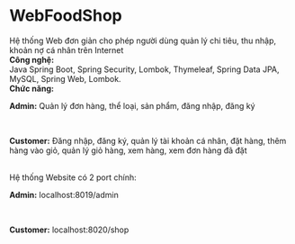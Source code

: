 ﻿# WebFoodShop
Hệ thống Web đơn giản cho phép người dùng quản lý chi tiêu, thu nhập, khoản nợ cá nhân trên Internet<br>
<b>Công nghệ:</b><br>
Java Spring Boot, Spring Security, Lombok, Thymeleaf, Spring Data JPA, MySQL, Spring Web, Lombok.<br>
<b>Chức năng:</b> <br>
<p><b>  Admin:</b> Quản lý đơn hàng, thể loại, sản phẩm, đăng nhập, đăng ký</p><br>
<p><b>  Customer:</b> Đăng nhập, đăng ký, quản lý tài khoản cá nhân, đặt hàng, thêm hàng vào giỏ, quản lý giỏ hàng, xem hàng, xem đơn hàng đã đặt</p><br>
Hệ thống Website có 2 port chính: <br>
<p>  <b>Admin:</b> localhost:8019/admin</p><br>
<p>  <b>Customer:</b> localhost:8020/shop</p><br>
